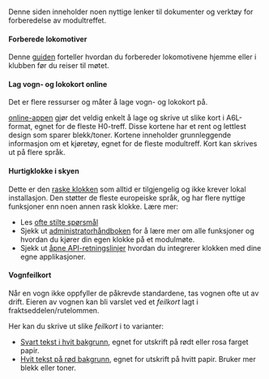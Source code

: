 ﻿Denne siden inneholder noen nyttige lenker til dokumenter og verktøy for forberedelse av modultreffet.

#### Forberede lokomotiver
Denne [guiden](/tools/locopreparationguide) forteller hvordan du forbereder lokomotivene hjemme eller i klubben før du reiser til møtet.

#### Lag vogn- og lokokort online
Det er flere ressurser og måter å lage vogn- og lokokort på.

[online-appen](https://wagoncardapp.azurewebsites.net/) gjør det veldig enkelt å lage og skrive ut slike kort i A6L-format, egnet for de fleste H0-treff.
Disse kortene har et rent og lettlest design som sparer blekk/toner.
Kortene inneholder grunnleggende informasjon om et kjøretøy, egnet for de fleste modultreff.
Kort kan skrives ut på flere språk.

#### Hurtigklokke i skyen
Dette er den [raske klokken](https://telluriantrainsclocksappserver.azurewebsites.net/)
som alltid er tilgjengelig og ikke krever lokal installasjon.
Den støtter de fleste europeiske språk, og har flere nyttige funksjoner enn noen annen rask klokke. Lære mer:
- Les [ofte stilte spørsmål](https://github.com/tellurianinteractive/Tellurian.Trains.ModuleMeetingApp/wiki/Frequently-Asked-Questions)
- Sjekk ut [administratorhåndboken](https://github.com/tellurianinteractive/Tellurian.Trains.ModuleMeetingApp/wiki/Administrators-Manual)
for å lære mer om alle funksjoner og hvordan du kjører din egen klokke på et modulmøte.
- Sjekk ut [åpne API-retningslinjer](https://github.com/tellurianinteractive/Tellurian.Trains.ModuleMeetingApp/wiki/API-Guidelines)
hvordan du integrerer klokken med dine egne applikasjoner.


#### Vognfeilkort
Når en vogn ikke oppfyller de påkrevde standardene, tas vognen ofte ut av drift.
Eieren av vognen kan bli varslet ved et *feilkort* lagt i fraktseddelen/rutelommen.

Her kan du skrive ut slike *feilkort* i to varianter:
- [Svart tekst i hvit bakgrunn](/verktøy/vognfeilkort/true), egnet for utskrift på rødt eller rosa farget papir.
- [Hvit tekst på rød bakgrunn](/tools/wagonerrorcards), egnet for utskrift på hvitt papir. Bruker mer blekk eller toner.

